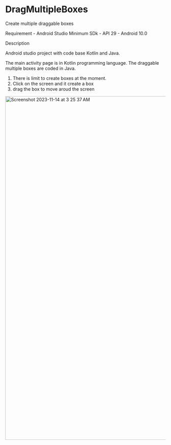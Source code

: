 # DragMultipleBoxes
Create multiple draggable boxes

Requirement - Android Studio 
Minimum SDk - API 29 - Android 10.0


Description

Android studio project with code base Kotlin and Java.

The main activity page is in Kotlin programming language. The draggable multiple boxes are coded in Java.

1) There is limit to create boxes at the moment.
2) Click on the screen and it create a box
3) drag the box to move aroud the screen

<img width="1080" alt="Screenshot 2023-11-14 at 3 25 37 AM" src="https://github.com/venzsupp/DragMultipleBoxes/assets/104665570/10e4ad0a-2bd4-44f3-9937-14526db78c22">
